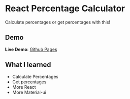 # React Percentage Calculator

Calculate percentages or get percentages with this!

## Demo

**Live Demo:** [Github Pages](https://dev-caspertheghost.github.io/percentage-calculator-react/)

## What I learned

- Calculate Percentages
- Get percentages
- More React
- More Material-ui
